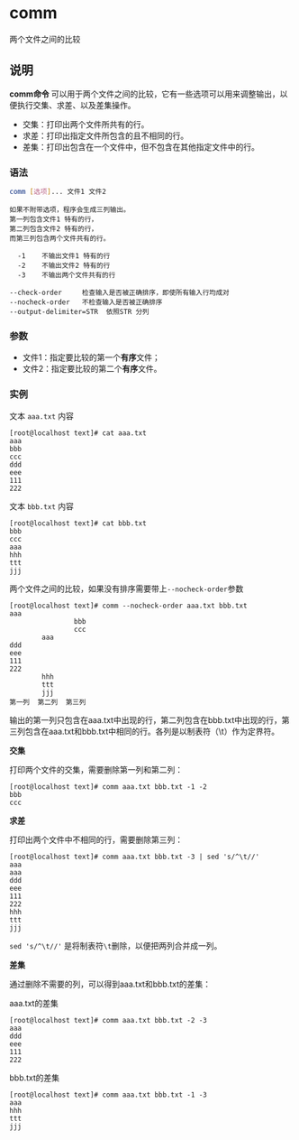 comm
===

两个文件之间的比较

## 说明

**comm命令** 可以用于两个文件之间的比较，它有一些选项可以用来调整输出，以便执行交集、求差、以及差集操作。

*   交集：打印出两个文件所共有的行。
*   求差：打印出指定文件所包含的且不相同的行。
*   差集：打印出包含在一个文件中，但不包含在其他指定文件中的行。

### 语法  

```bash
comm [选项]... 文件1 文件2
```

  

```
如果不附带选项，程序会生成三列输出。
第一列包含文件1 特有的行，
第二列包含文件2 特有的行，
而第三列包含两个文件共有的行。

  -1    不输出文件1 特有的行
  -2    不输出文件2 特有的行
  -3    不输出两个文件共有的行

--check-order     检查输入是否被正确排序，即使所有输入行均成对
--nocheck-order   不检查输入是否被正确排序
--output-delimiter=STR  依照STR 分列
```

### 参数  

* 文件1：指定要比较的第一个**有序**文件；
* 文件2：指定要比较的第二个**有序**文件。

### 实例  

文本 `aaa.txt` 内容

```
[root@localhost text]# cat aaa.txt 
aaa
bbb
ccc
ddd
eee
111
222
```

文本 `bbb.txt` 内容

```
[root@localhost text]# cat bbb.txt 
bbb
ccc
aaa
hhh
ttt
jjj
```

两个文件之间的比较，如果没有排序需要带上`--nocheck-order`参数

```
[root@localhost text]# comm --nocheck-order aaa.txt bbb.txt 
aaa
                bbb
                ccc
        aaa
ddd
eee
111
222
        hhh
        ttt
        jjj
第一列  第二列  第三列
```

输出的第一列只包含在aaa.txt中出现的行，第二列包含在bbb.txt中出现的行，第三列包含在aaa.txt和bbb.txt中相同的行。各列是以制表符（\t）作为定界符。

 **交集** 

打印两个文件的交集，需要删除第一列和第二列：

```
[root@localhost text]# comm aaa.txt bbb.txt -1 -2
bbb
ccc
```

 **求差** 

打印出两个文件中不相同的行，需要删除第三列：

```
[root@localhost text]# comm aaa.txt bbb.txt -3 | sed 's/^\t//'
aaa
aaa
ddd
eee
111
222
hhh
ttt
jjj
```

`sed 's/^\t//'` 是将制表符`\t`删除，以便把两列合并成一列。

 **差集** 

通过删除不需要的列，可以得到aaa.txt和bbb.txt的差集：

aaa.txt的差集

```
[root@localhost text]# comm aaa.txt bbb.txt -2 -3
aaa
ddd
eee
111
222
```

bbb.txt的差集

```
[root@localhost text]# comm aaa.txt bbb.txt -1 -3
aaa
hhh
ttt
jjj
```


